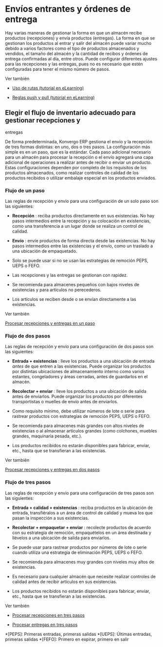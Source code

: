 # Envíos entrantes y órdenes de entrega

Hay varias maneras de gestionar la forma en que un almacén recibe productos
(recepciones) y envía productos (entregas). La forma en que se gestionan los
productos al entrar y salir del almacén puede variar mucho debido a varios
factores como el tipo de productos almacenados y vendidos, el tamaño del
almacén y la cantidad de recibos y órdenes de entrega confirmadas al día,
entre otros. Puede configurar diferentes ajustes para las recepciones y las
entregas, pues no es necesario que estén configuradas para tener el mismo
número de pasos.

<div class="alert alert-secondary">
<p class="alert-title">
Ver también</p><ul>
<li><p><a href="https://www.odoo.com/slides/slide/using-routes-1018">Uso de rutas (tutorial en eLearning)</a></p></li>
<li><p><a href="https://www.odoo.com/slides/slide/push-pull-rules-1024">Reglas push y pull (tutorial en eLearning)</a></p></li>
</ul>
</div>

## Elegir el flujo de inventario adecuado para gestionar recepciones y
entregas

De forma predeterminada, Konvergo ERP gestiona el envío y la recepción de tres formas
distintas: en uno, dos o tres pasos. La configuración más simple es en un
paso, que es la estándar. Cada paso adicional necesario para un almacén para
procesar la recepción o el envío agregará una capa adicional de operaciones a
realizar antes de recibir o enviar un producto. Estas configuraciones dependen
por completo de los requisitos de los productos almacenados, como realizar
controles de calidad de los productos recibidos o utilizar embalaje especial
en los productos enviados.

### Flujo de un paso

Las reglas de recepción y envío para una configuración de un solo paso son las
siguientes:

  * **Recepción** : reciba productos directamente en sus existencias. No hay pasos intermedios entre la recepción y su colocación en existencias, como una transferencia a un lugar donde se realiza un control de calidad.

  * **Envío** : envíe productos de forma directa desde las existencias. No hay pasos intermedios entre las existencias y el envío, como un traslado a una ubicación de empaquetado.

  * Solo se puede usar si no se usan las estrategias de remoción PEPS, UEPS o FEFO.

  * Las recepciones y las entregas se gestionan con rapidez.

  * Se recomienda para almacenes pequeños con bajos niveles de existencias y para artículos no perecederos.

  * Los artículos se reciben desde o se envían directamente a las existencias.

<div class="alert alert-secondary">
<p class="alert-title">
Ver también</p><p><a href="receipts_delivery_one_step">Procesar recepciones y entregas en un paso</a></p>
</div>

### Flujo de dos pasos

Las reglas de recepción y envío para una configuración de dos pasos son las
siguientes:

  * **Entrada + existencias** : lleve los productos a una ubicación de entrada _antes_ de que entren a las existencias. Puede organizar los productos por distintas ubicaciones de almacenamiento interno como varios estantes, congeladores y áreas cerradas, antes de guardarlos en el almacén.

  * **Recolectar + enviar** : lleve los productos a una ubicación de salida antes de enviarlos. Puede organizar los productos por diferentes transportistas o muelles de envío antes de enviarlos.

  * Como requisito mínimo, debe utilizar números de lote o serie para rastrear productos con estrategias de remoción PEPS, UEPS o FEFO.

  * Se recomienda para almacenes más grandes con altos niveles de existencias o al almacenar artículos grandes (como colchones, muebles grandes, maquinaria pesada, etc.).

  * Los productos recibidos no estarán disponibles para fabricar, enviar, etc., hasta que se transfieran a las existencias.

<div class="alert alert-secondary">
<p class="alert-title">
Ver también</p><p><a href="receipts_delivery_two_steps#inventory-receipts-delivery-two-steps"><span class="std std-ref">Procesar recepciones y entregas en dos pasos</span></a></p>
</div>

### Flujo de tres pasos

Las reglas de recepción y envío para una configuración de tres pasos son las
siguientes:

  * **Entrada + calidad + existencias** : reciba productos en la ubicación de entrada, transfiéralos a un área de control de calidad y mueva los que pasan la inspección a sus existencias.

  * **Recolectar + empaquetar + enviar** : recolecte productos de acuerdo con su estrategia de remoción, empaquételos en un área destinada y llévelos a una ubicación de salida para enviarlos.

  * Se puede usar para rastrear productos por números de lote o serie cuando utiliza una estrategia de eliminación PEPS, UEPS o FEFO.

  * Se recomienda para almacenes muy grandes con niveles muy altos de existencias.

  * Es necesario para cualquier almacén que necesite realizar controles de calidad antes de recibir artículos en sus existencias.

  * Los productos recibidos no estarán disponibles para fabricar, enviar, etc., hasta que se transfieran a las existencias.

<div class="alert alert-secondary">
<p class="alert-title">
Ver también</p><ul>
<li><p><a href="receipts_three_steps#inventory-receipts-three-steps"><span class="std std-ref">Procesar recepciones en tres pasos</span></a></p></li>
<li><p><a href="delivery_three_steps#inventory-delivery-three-steps"><span class="std std-ref">Procesar entregas en tres pasos</span></a></p></li>
</ul>
</div>

  *[PEPS]: Primeras entradas, primeras salidas
  *[UEPS]: Últimas entradas, primeras salidas
  *[FEFO]: Primero en expirar, primero en salir

